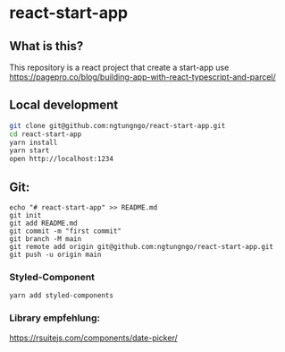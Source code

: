 # react-start-app

## What is this?
This repository is a react project that create a start-app use https://pagepro.co/blog/building-app-with-react-typescript-and-parcel/

## Local development
```sh
git clone git@github.com:ngtungngo/react-start-app.git
cd react-start-app
yarn install
yarn start
open http://localhost:1234
```
## Git:
```
echo "# react-start-app" >> README.md
git init
git add README.md
git commit -m "first commit"
git branch -M main
git remote add origin git@github.com:ngtungngo/react-start-app.git
git push -u origin main
```
### Styled-Component
```
yarn add styled-components
```

### Library empfehlung:
https://rsuitejs.com/components/date-picker/